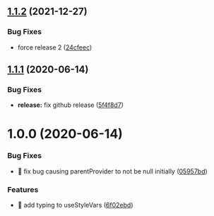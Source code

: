 ## [1.1.2](https://github.com/bradennapier/react-style-vars/compare/v1.1.1...v1.1.2) (2021-12-27)


### Bug Fixes

* force release 2 ([24cfeec](https://github.com/bradennapier/react-style-vars/commit/24cfeecb264c4431ba103807e11db6fdcb1fab9b))

## [1.1.1](https://github.com/bradennapier/react-style-vars/compare/v1.1.0...v1.1.1) (2020-06-14)


### Bug Fixes

* **release:** fix github release ([5f4f8d7](https://github.com/bradennapier/react-style-vars/commit/5f4f8d7e9376e9a0b338972e68854d6d2b6adfd1))

# 1.0.0 (2020-06-14)


### Bug Fixes

* 🐛 fix bug causing parentProvider to not be null initially ([05957bd](https://github.com/bradennapier/react-style-vars/commit/05957bdaa082c6db93e6eb5f611df213490fe0e1))


### Features

* 🎸 add typing to useStyleVars ([6f02ebd](https://github.com/bradennapier/react-style-vars/commit/6f02ebd2d027755484e75afa57bae8dea6c7e2b5))
